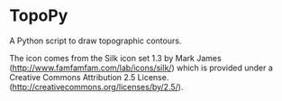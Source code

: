 # TopoPy

A Python script to draw topographic contours.

The icon comes from the Silk icon set 1.3 by Mark James
(http://www.famfamfam.com/lab/icons/silk/) which is
provided under a Creative Commons Attribution 2.5 License.
(http://creativecommons.org/licenses/by/2.5/).
